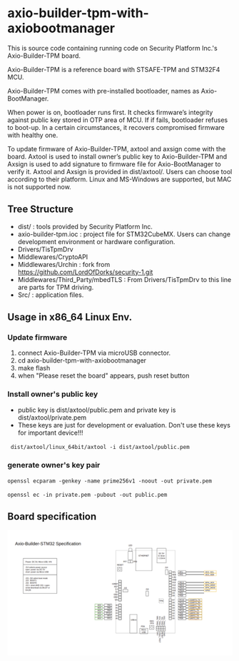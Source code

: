 # axio-builder-tpm-with-axiobootmanager

This is source code containing running code on Security Platform Inc.'s Axio-Builder-TPM board.

Axio-Builder-TPM is a reference board with STSAFE-TPM and STM32F4 MCU.

Axio-Builder-TPM comes with pre-installed bootloader, names as Axio-BootManager.

When power is on, bootloader runs first. It checks firmware’s integrity against public key stored in OTP area of MCU.
If if fails, bootloader refuses to boot-up. In a certain circumstances, it recovers compromised firmware with healthy one.

To update firmware of Axio-Builder-TPM, axtool and axsign come with the board.
Axtool is used to install owner’s public key to Axio-Builder-TPM and
Axsign is used to add signature to firmware file for Axio-BootManager to verify it.
Axtool and Axsign is provided in dist/axtool/. Users can choose tool according to their platform.
Linux and MS-Windows are supported, but MAC is not supported now.

## Tree Structure

* dist/ : tools provided by Security Platform Inc.
* axio-builder-tpm.ioc : project file for STM32CubeMX. Users can change development environment or hardware configuration.
* Drivers/TisTpmDrv
* Middlewares/CryptoAPI
* Middlewares/Urchin : fork from https://github.com/LordOfDorks/security-1.git
* Middlewares/Third_Party/mbedTLS : From Drivers/TisTpmDrv to this line are parts for TPM driving.
* Src/ : application files.

## Usage in x86_64 Linux Env.

### Update firmware

1. connect Axio-Builder-TPM via microUSB connector.
1. cd axio-builder-tpm-with-axiobootmanager
1. make flash
1. when "Please reset the board" appears, push reset button

### Install owner's public key
 * public key is dist/axtool/public.pem and private key is dist/axtool/private.pem
  * These keys are just for development or evaluation. Don't use these keys for important device!!!
  
` dist/axtool/linux_64bit/axtool -i dist/axtool/public.pem`

### generate owner's key pair
 
`openssl ecparam -genkey -name prime256v1 -noout -out private.pem`

`openssl ec -in private.pem -pubout -out public.pem`

## Board specification
![Axio-Builder-TPM](image/axio-builder-tpm.png)

